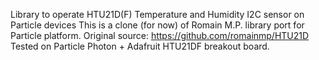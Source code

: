 Library to operate HTU21D(F) Temperature and Humidity I2C sensor on Particle devices
This is a clone (for now) of Romain M.P. library port for Particle platform.
Original source: https://github.com/romainmp/HTU21D
Tested on Particle Photon + Adafruit HTU21DF breakout board.
